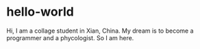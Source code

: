 # hello-world

Hi, I am a collage student in Xian, China. My dream is to become a programmer and a phycologist. So I am here. 
